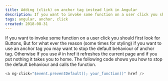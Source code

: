 ```yaml
---
title: Adding (click) on anchor tag instead link in Angular
description: If you want to invoke some function on a user click you should first look for Buttons, But for what ever the reason (some times for styling) if you want to use an anchor tag you may want to stop the default behaviour of anchor tag. Otherwise If you use # in href it refreshes the current page and if you put nothing it takes you to home
tags: angular, anchor, click
created: 2018-08-31
---
```


If you want to invoke some function on a user click you should first look for Buttons, But for what ever the reason (some times for styling) if you want to use an anchor tag you may want to stop the default behaviour of anchor tag. Otherwise If you use # in href it refreshes the current page and if you put nothing it takes you to home. The following code shows you how to stop the default behaviour and calls the function. 

```javascript
<a ng-click="$event.preventDefault(); your_function()" href />
```
